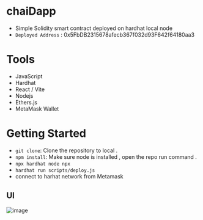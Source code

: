 # chaiDapp
- Simple Solidity smart contract deployed on hardhat local node
- `Deployed Address` : 0x5FbDB2315678afecb367f032d93F642f64180aa3

# Tools
- JavaScript
- Hardhat
- React / Vite
- Nodejs
- Ethers.js
- MetaMask Wallet 
# Getting Started 
- `git clone`: Clone the repository to local .
- `npm install`: Make sure node is installed , open the repo run command .
-   `npx hardhat node npx`
-   `hardhat run scripts/deploy.js`
-   connect to harhat network from Metamask 
## UI 
![image](https://github.com/ManiShanker43/EthereumDapp/assets/130231291/ad81137b-e1ca-4091-bc35-291dec8b2b86)
